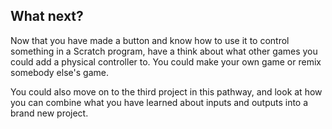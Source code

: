 ## What next?

Now that you have made a button and know how to use it to control something in a Scratch program, have a think about what other games you could add a physical controller to. You could make your own game or remix somebody else's game.

You could also move on to the third project in this pathway, and look at how you can combine what you have learned about inputs and outputs into a brand new project.
